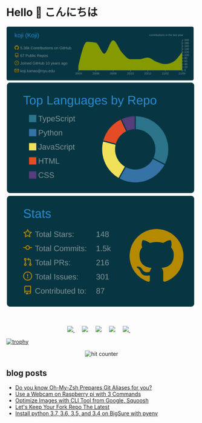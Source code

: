 # Hello  👋  こんにちは
 
<div align="center">

[![](https://raw.githubusercontent.com/koji/koji/master/profile-summary-card-output/solarized_dark/0-profile-details.svg)](https://github.com/vn7n24fzkq/github-profile-summary-cards)
[![](https://raw.githubusercontent.com/koji/koji/master/profile-summary-card-output/solarized_dark/1-repos-per-language.svg)](https://github.com/vn7n24fzkq/github-profile-summary-cards)
[![](https://raw.githubusercontent.com/koji/koji/master/profile-summary-card-output/solarized_dark/3-stats.svg)](https://github.com/vn7n24fzkq/github-profile-summary-cards)
<!-- <img src="https://github.com/koji/koji/blob/master/output.gif" alt="TouchDesigner" width="200"/> -->
</div>
<br/>

<p align="center">
  <a href="https://dev.to/kojikanao"><img src="https://img.shields.io/badge/DEV.TO-%230A0A0A.svg?&style=for-the-badge&logo=dev-dot-to&logoColor=white" />       </a>&nbsp;&nbsp;&nbsp;&nbsp;
<a href="https://twitter.com/koji_kanao"><img src="https://img.shields.io/badge/twitter-%231DA1F2.svg?&style=for-the-badge&logo=twitter&logoColor=white" /></a>&nbsp;&nbsp;&nbsp;&nbsp;
 <a href="https://www.linkedin.com/in/kojikanao/"><img src="https://img.shields.io/badge/linkedin-%230077B5.svg?&style=for-the-badge&logo=linkedin&logoColor=white" /></a>&nbsp;&nbsp;&nbsp;&nbsp;
  <a href="mailto:kojikanao503@gmail.com?subject=Came%20from%20Github"><img src="https://img.shields.io/badge/gmail-%23D14836.svg?&style=for-the-badge&logo=gmail&logoColor=white" /></a>&nbsp;&nbsp;&nbsp;&nbsp;
 <a href="https://koji-kanao.medium.com/"><img src="https://img.shields.io/badge/medium-%2304EA05.svg?&style=for-the-badge&logo=medium&logoColor=white" />       </a>&nbsp;&nbsp;&nbsp;&nbsp;
</p>

  
 
[![trophy](https://github-profile-trophy.vercel.app/?username=koji)](https://github.com/ryo-ma/github-profile-trophy) 
 
<div align="center">
<p></p>
<img src="https://profile-counter.glitch.me/koji/count.svg" alt="hit counter" align="center">
</div>

## blog posts
<!-- BLOG-POST-LIST:START -->
- [Do you know Oh-My-Zsh Prepares Git Aliases for you?](https://dev.to/kojikanao/do-you-know-oh-my-zsh-prepares-git-aliases-for-you-2cd5)
- [Use a Webcam on Raspberry pi with 3 Commands](https://dev.to/kojikanao/use-a-webcam-on-raspberry-pi-with-3-commands-2c3l)
- [Optimize Images with CLI Tool from Google, Squoosh](https://dev.to/kojikanao/optimize-images-with-cli-tool-from-google-squoosh-nfg)
- [Let's Keep Your Fork Repo The Latest](https://dev.to/kojikanao/let-s-keep-your-fork-repo-the-latest-ao4)
- [Install python 3.7, 3.6, 3.5, and 3.4 on BigSure with pyenv](https://dev.to/kojikanao/install-python-3-7-3-6-and-3-5-on-bigsure-with-pyenv-3ij2)
<!-- BLOG-POST-LIST:END -->

<!--
**koji/koji** is a ✨ _special_ ✨ repository because its `README.md` (this file) appears on your GitHub profile.

Here are some ideas to get you started:

- 🔭 I’m currently working on ...
- 🌱 I’m currently learning deno/flutter/coreML
- 👯 I’m looking to collaborate on something fun
- 🤔 I’m looking for help with ...
- 💬 Ask me about ...
- 📫 How to reach me: ...
- 😄 Pronouns: ...
- ⚡ Fun fact: ...
-->
